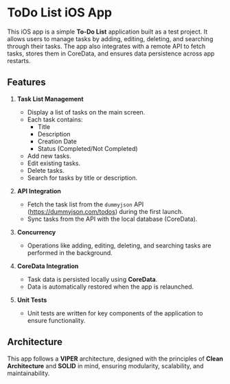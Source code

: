 # ToDo List iOS App

This iOS app is a simple **To-Do List** application built as a test project. It allows users to manage tasks by adding, editing, deleting, and searching through their tasks. The app also integrates with a remote API to fetch tasks, stores them in CoreData, and ensures data persistence across app restarts.

## Features

1. **Task List Management**
    - Display a list of tasks on the main screen.
    - Each task contains:
        - Title
        - Description
        - Creation Date
        - Status (Completed/Not Completed)
    - Add new tasks.
    - Edit existing tasks.
    - Delete tasks.
    - Search for tasks by title or description.

2. **API Integration**
    - Fetch the task list from the `dummyjson` API (https://dummyjson.com/todos) during the first launch.
    - Sync tasks from the API with the local database (CoreData).

3. **Concurrency**
    - Operations like adding, editing, deleting, and searching tasks are performed in the background.

4. **CoreData Integration**
    - Task data is persisted locally using **CoreData**.
    - Data is automatically restored when the app is relaunched.

5. **Unit Tests**
    - Unit tests are written for key components of the application to ensure functionality.

## Architecture

This app follows a **VIPER** architecture, designed with the principles of **Clean Architecture** and **SOLID** in mind, ensuring modularity, scalability, and maintainability.



